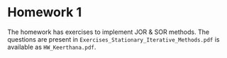 # Homework 1 
The homework has exercises to implement JOR & SOR methods. The questions are present in `Exercises_Stationary_Iterative_Methods.pdf` is available as `HW_Keerthana.pdf`.
